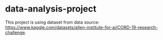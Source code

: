 # data-analysis-project

This project is using dataset from data source: https://www.kaggle.com/datasets/allen-institute-for-ai/CORD-19-research-challenge.
